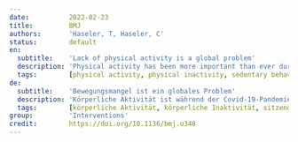 ```yaml
---
date:          2022-02-23
title:         BMJ
authors:       'Haseler, T, Haseler, C'
status:        default
en:
  subtitle:    'Lack of physical activity is a global problem'
  description: 'Physical activity has been more important than ever during the covid-19 pandemic. Insufficient physical activity is a global health problem and has itself been called a pandemic. Lockdowns have reduced time spent on physical activity and increased sedentary time, both of which are associated with risks to health. World Health Organization guidance (updated in 2020) recommends a minimum of 150-300 minutes of moderate intensity physical activity or 75-150 minutes of vigorous intensity physical activity weekly, and encourages people to exceed these targets. Healthcare professionals have an important role in helping people to make any necessary changes to their behaviour.'
  tags:        [physical activity, physical inactivity, sedentary behaviour]
de:
  subtitle:    'Bewegungsmangel ist ein globales Problem'
  description: 'Körperliche Aktivität ist während der Covid-19-Pandemie wichtiger denn je. Unzureichende körperliche Betätigung ist ein globales Gesundheitsproblem und wurde selbst als Pandemie bezeichnet. Lockdowns haben die Zeit, die für körperliche Aktivität aufgewendet wird, verringert und die Zeit, in der man sitzt, erhöht, was beides mit Gesundheitsrisiken verbunden ist. Die Weltgesundheitsorganisation empfiehlt in ihren (2020 aktualisierten) Leitlinien ein Minimum von 150-300 Minuten mäßig intensiver körperlicher Betätigung oder 75-150 Minuten intensiver körperlicher Betätigung pro Woche und ermutigt die Menschen, diese Ziele zu übertreffen. Die Angehörigen der Gesundheitsberufe spielen eine wichtige Rolle, wenn es darum geht, den Menschen zu helfen, die notwendigen Verhaltensänderungen vorzunehmen.' 
  tags:        [körperliche Aktivität, körperliche Inaktivität, sitzende Tätigkeit]
group:         'Interventions'
credit:        https://doi.org/10.1136/bmj.o348
---
```

